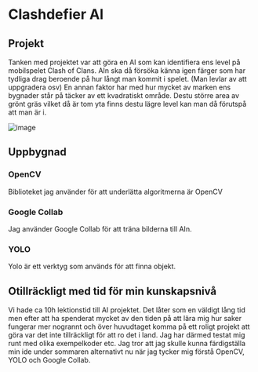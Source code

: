 # Clashdefier AI



## Projekt
Tanken med projektet var att göra en AI som kan identifiera ens level på mobilspelet Clash of Clans. AIn ska då försöka känna igen färger som har tydliga drag beroende på hur långt man kommit i spelet. (Man levlar av att uppgradera osv) En annan faktor har med hur mycket av marken ens bygnader står på täcker av ett kvadratiskt område. Destu större area av grönt gräs vilket då är tom yta finns destu lägre level kan man då förutspå att man är i.

![image](https://user-images.githubusercontent.com/56930075/120228754-1163fa80-c24c-11eb-8bde-9b60ddb58b2c.png)

## Uppbygnad
### OpenCV
Biblioteket jag använder för att underlätta algoritmerna är OpenCV

### Google Collab
Jag använder Google Collab för att träna bilderna till AIn.
### YOLO
Yolo är ett verktyg som används för att finna objekt. 

## Otillräckligt med tid för min kunskapsnivå
Vi hade ca 10h lektionstid till AI projektet. Det låter som en väldigt lång tid men efter att ha spenderat mycket av den tiden på att lära mig hur saker fungerar mer nogrannt och över huvudtaget komma på ett roligt projekt att göra var det inte tillräckligt för att ro det i land. Jag har därmed testat mig runt med olika exempelkoder etc. Jag tror att jag skulle kunna färdigställa min ide under sommaren alternativt nu när jag tycker mig förstå OpenCV, YOLO och Google Collab.
